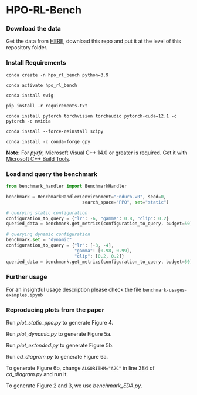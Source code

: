 # HPO-RL-Bench


### Download the data

Get the data from [HERE](https://drive.google.com/file/d/1AW5_6xGGiklteZgyyDBxSsf6kOLuFPkO/view?usp=share_link), download this repo and put it at the level of this repository folder.

### Install Requirements

`conda create -n hpo_rl_bench python=3.9`

`conda activate hpo_rl_bench`

`conda install swig`

`pip install -r requirements.txt`

`conda install pytorch torchvision torchaudio pytorch-cuda=12.1 -c pytorch -c nvidia`

`conda install --force-reinstall scipy`

`conda install -c conda-forge gpy`


**Note:** For *pyrfr*,  Microsoft Visual C++ 14.0 or greater is required. Get it with [Microsoft C++ Build Tools](https://visualstudio.microsoft.com/visual-cpp-build-tools/). 

### Load and query the benchmark

```python
from benchmark_handler import BenchmarkHandler

benchmark = BenchmarkHandler(environment="Enduro-v0", seed=0,
                             search_space="PPO", set="static")

# querying static configuration
configuration_to_query = {"lr": -6, "gamma": 0.8, "clip": 0.2}
queried_data = benchmark.get_metrics(configuration_to_query, budget=50)

# querying dynamic configuration
benchmark.set = "dynamic"
configuration_to_query = {"lr": [-3, -4],
                          "gamma": [0.98, 0.99],
                          "clip": [0.2, 0.2]}
queried_data = benchmark.get_metrics(configuration_to_query, budget=50)

```

### Further usage

For an insightful usage description please check the file `benchmark-usages-examples.ipynb`

### Reproducing plots from the paper
Run *plot_static_ppo.py* to generate Figure 4.

Run *plot_dynamic.py* to generate Figure 5a.

Run *plot_extended.py* to generate Figure 5b.

Run *cd_diagram.py* to generate Figure 6a.

To generate Figure 6b, change `ALGORITHM="A2C"` in line 384 of *cd_diagram.py* and run it.

To generate Figure 2 and 3, we use *benchmark_EDA.py*.